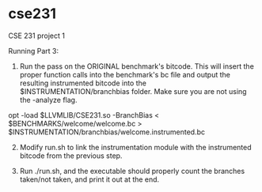 cse231
======

CSE 231 project 1

Running Part 3:

1) Run the pass on the ORIGINAL benchmark's bitcode. This will insert the proper function calls into the benchmark's bc file and output the resulting instrumented bitcode into the $INSTRUMENTATION/branchbias folder. Make sure you are not using the -analyze flag.

opt -load $LLVMLIB/CSE231.so -BranchBias < $BENCHMARKS/welcome/welcome.bc > $INSTRUMENTATION/branchbias/welcome.instrumented.bc

2) Modify run.sh to link the instrumentation module with the instrumented bitcode from the previous step.

3) Run ./run.sh, and the executable should properly count the branches taken/not taken, and print it out at the end.
